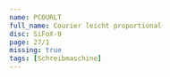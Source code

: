 ```yaml
---
name: PCOURLT
full_name: Courier leicht proportional
disc: SiFoX-9
page: 27/1
missing: true
tags: [Schreibmaschine]
---
```

